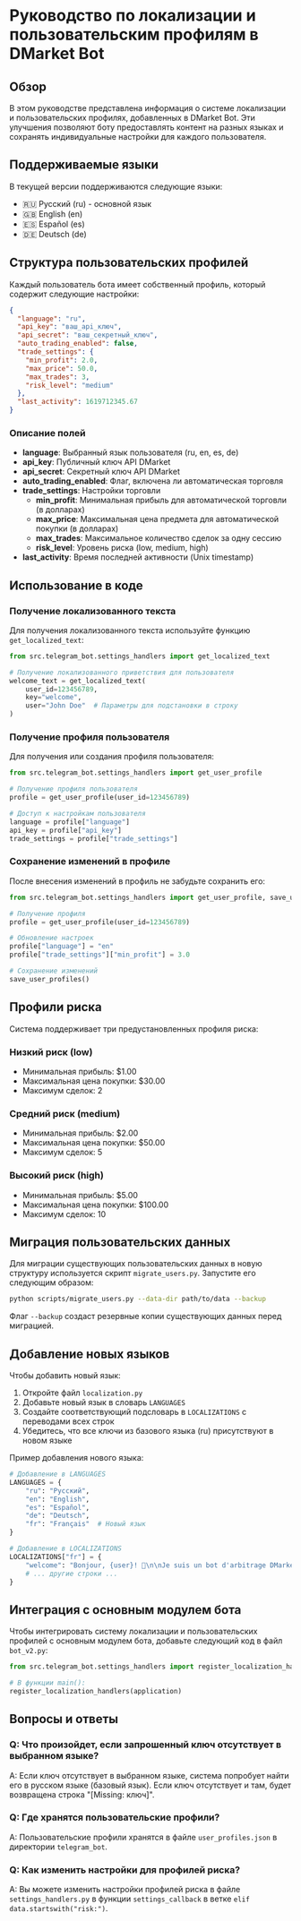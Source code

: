 # Руководство по локализации и пользовательским профилям в DMarket Bot

## Обзор

В этом руководстве представлена информация о системе локализации и пользовательских профилях, добавленных в DMarket Bot. Эти улучшения позволяют боту предоставлять контент на разных языках и сохранять индивидуальные настройки для каждого пользователя.

## Поддерживаемые языки

В текущей версии поддерживаются следующие языки:

- 🇷🇺 Русский (ru) - основной язык
- 🇬🇧 English (en)
- 🇪🇸 Español (es)
- 🇩🇪 Deutsch (de)

## Структура пользовательских профилей

Каждый пользователь бота имеет собственный профиль, который содержит следующие настройки:

```json
{
  "language": "ru",
  "api_key": "ваш_api_ключ",
  "api_secret": "ваш_секретный_ключ",
  "auto_trading_enabled": false,
  "trade_settings": {
    "min_profit": 2.0,
    "max_price": 50.0,
    "max_trades": 3,
    "risk_level": "medium"
  },
  "last_activity": 1619712345.67
}
```

### Описание полей

- **language**: Выбранный язык пользователя (ru, en, es, de)
- **api_key**: Публичный ключ API DMarket
- **api_secret**: Секретный ключ API DMarket
- **auto_trading_enabled**: Флаг, включена ли автоматическая торговля
- **trade_settings**: Настройки торговли
  - **min_profit**: Минимальная прибыль для автоматической торговли (в долларах)
  - **max_price**: Максимальная цена предмета для автоматической покупки (в долларах)
  - **max_trades**: Максимальное количество сделок за одну сессию
  - **risk_level**: Уровень риска (low, medium, high)
- **last_activity**: Время последней активности (Unix timestamp)

## Использование в коде

### Получение локализованного текста

Для получения локализованного текста используйте функцию `get_localized_text`:

```python
from src.telegram_bot.settings_handlers import get_localized_text

# Получение локализованного приветствия для пользователя
welcome_text = get_localized_text(
    user_id=123456789,
    key="welcome",
    user="John Doe"  # Параметры для подстановки в строку
)
```

### Получение профиля пользователя

Для получения или создания профиля пользователя:

```python
from src.telegram_bot.settings_handlers import get_user_profile

# Получение профиля пользователя
profile = get_user_profile(user_id=123456789)

# Доступ к настройкам пользователя
language = profile["language"]
api_key = profile["api_key"]
trade_settings = profile["trade_settings"]
```

### Сохранение изменений в профиле

После внесения изменений в профиль не забудьте сохранить его:

```python
from src.telegram_bot.settings_handlers import get_user_profile, save_user_profiles

# Получение профиля
profile = get_user_profile(user_id=123456789)

# Обновление настроек
profile["language"] = "en"
profile["trade_settings"]["min_profit"] = 3.0

# Сохранение изменений
save_user_profiles()
```

## Профили риска

Система поддерживает три предустановленных профиля риска:

### Низкий риск (low)
- Минимальная прибыль: $1.00
- Максимальная цена покупки: $30.00
- Максимум сделок: 2

### Средний риск (medium)
- Минимальная прибыль: $2.00
- Максимальная цена покупки: $50.00
- Максимум сделок: 5

### Высокий риск (high)
- Минимальная прибыль: $5.00
- Максимальная цена покупки: $100.00
- Максимум сделок: 10

## Миграция пользовательских данных

Для миграции существующих пользовательских данных в новую структуру используется скрипт `migrate_users.py`. Запустите его следующим образом:

```bash
python scripts/migrate_users.py --data-dir path/to/data --backup
```

Флаг `--backup` создаст резервные копии существующих данных перед миграцией.

## Добавление новых языков

Чтобы добавить новый язык:

1. Откройте файл `localization.py`
2. Добавьте новый язык в словарь `LANGUAGES`
3. Создайте соответствующий подсловарь в `LOCALIZATIONS` с переводами всех строк
4. Убедитесь, что все ключи из базового языка (ru) присутствуют в новом языке

Пример добавления нового языка:

```python
# Добавление в LANGUAGES
LANGUAGES = {
    "ru": "Русский",
    "en": "English",
    "es": "Español",
    "de": "Deutsch",
    "fr": "Français"  # Новый язык
}

# Добавление в LOCALIZATIONS
LOCALIZATIONS["fr"] = {
    "welcome": "Bonjour, {user}! 👋\n\nJe suis un bot d'arbitrage DMarket...",
    # ... другие строки ...
}
```

## Интеграция с основным модулем бота

Чтобы интегрировать систему локализации и пользовательских профилей с основным модулем бота, добавьте следующий код в файл `bot_v2.py`:

```python
from src.telegram_bot.settings_handlers import register_localization_handlers

# В функции main():
register_localization_handlers(application)
```

## Вопросы и ответы

### Q: Что произойдет, если запрошенный ключ отсутствует в выбранном языке?
A: Если ключ отсутствует в выбранном языке, система попробует найти его в русском языке (базовый язык). Если ключ отсутствует и там, будет возвращена строка "[Missing: ключ]".

### Q: Где хранятся пользовательские профили?
A: Пользовательские профили хранятся в файле `user_profiles.json` в директории `telegram_bot`.

### Q: Как изменить настройки для профилей риска?
A: Вы можете изменить настройки профилей риска в файле `settings_handlers.py` в функции `settings_callback` в ветке `elif data.startswith("risk:")`.
